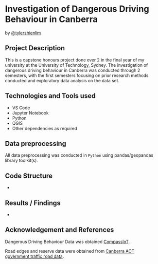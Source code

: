 # Investigation of Dangerous Driving Behaviour in Canberra
by [@tylershienlim](https://github.com/tylershienlim)

## Project Description
This is a capstone honours project done over 2 in the final year of my university at the University of Technology, Sydney. The investigation of dangerous driving behaviour in Canberra was conducted through 2 semesters, with the first semesters focusing on prior research methods conducted and exploratory data analysis on the data set. 

## Technologies and Tools used
- VS Code
- Jupyter Notebook
- Python
- QGIS
- Other dependencies as required

## Data preprocessing
All data preprocessing was conducted in `Python` using pandas/geopandas library toolkit(s).

## Code Structure
-

## Results / Findings
- 

## Acknowledgement and References
Dangerous Driving Behaviour Data was obtained [CompassIoT](https://www.compassiot.com.au/).

Road edges and reserve data were obtained from [Canberra ACT government traffic road data](https://www.data.act.gov.au/browse?q=road&sortBy=relevance).
